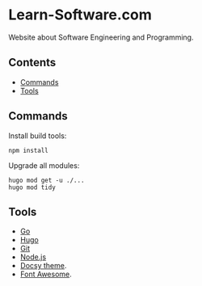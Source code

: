 # Learn-Software.com

Website about Software Engineering and Programming.

<!-- START doctoc generated TOC please keep comment here to allow auto update -->
<!-- DON'T EDIT THIS SECTION, INSTEAD RE-RUN doctoc TO UPDATE -->
## Contents

- [Commands](#commands)
- [Tools](#tools)

<!-- END doctoc generated TOC please keep comment here to allow auto update -->

## Commands

Install build tools:
```
npm install
```

Upgrade all modules:
```
hugo mod get -u ./...
hugo mod tidy
```

## Tools

- [Go](https://go.dev/)
- [Hugo](https://gohugo.io/)
- [Git](https://git-scm.com/)
- [Node.js](https://nodejs.org/)
- [Docsy theme](https://www.docsy.dev/).
- [Font Awesome](https://fontawesome.com/icons).
